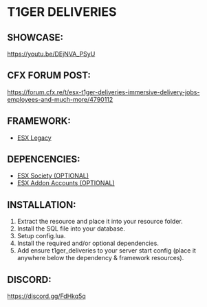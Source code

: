# T1GER DELIVERIES

## SHOWCASE:
https://youtu.be/DEjNVA_PSyU

## CFX FORUM POST:
https://forum.cfx.re/t/esx-t1ger-deliveries-immersive-delivery-jobs-employees-and-much-more/4790112

## FRAMEWORK:
- [ESX Legacy](https://github.com/esx-framework/esx_core)

## DEPENCENCIES:
- [ESX Society (OPTIONAL)](https://github.com/esx-framework/esx_society)
- [ESX Addon Accounts (OPTIONAL)](https://github.com/esx-framework/esx_addonaccount)

## INSTALLATION:
1. Extract the resource and place it into your resource folder.
2. Install the SQL file into your database.
3. Setup config.lua.
4. Install the required and/or optional dependencies. 
5. Add ensure t1ger_deliveries to your server start config (place it anywhere below the dependency & framework resources).

## DISCORD:
https://discord.gg/FdHkq5q